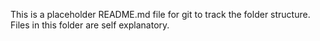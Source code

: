 This is a placeholder README.md file for git to track the folder structure. Files in this folder are self explanatory.

